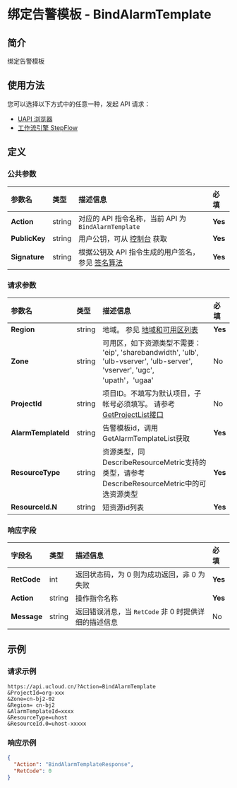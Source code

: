 # 绑定告警模板 - BindAlarmTemplate

## 简介

绑定告警模板






## 使用方法

您可以选择以下方式中的任意一种，发起 API 请求：
- [UAPI 浏览器](https://console.ucloud.cn/uapi/detail?id=BindAlarmTemplate)
- [工作流引擎 StepFlow](https://console.ucloud.cn/stepflow/manage/)


## 定义

### 公共参数

| 参数名 | 类型 | 描述信息 | 必填 |
|:---|:---|:---|:---|
| **Action**     | string  | 对应的 API 指令名称，当前 API 为 `BindAlarmTemplate`                        | **Yes** |
| **PublicKey**  | string  | 用户公钥，可从 [控制台](https://console.ucloud.cn/uapi/apikey) 获取                                             | **Yes** |
| **Signature**  | string  | 根据公钥及 API 指令生成的用户签名，参见 [签名算法](api/summary/signature.md)  | **Yes** |

### 请求参数

| 参数名 | 类型 | 描述信息 | 必填 |
|:---|:---|:---|:---|
| **Region** | string | 地域。 参见 [地域和可用区列表](api/summary/regionlist) |**Yes**|
| **Zone** | string | 可用区，如下资源类型不需要：<br />'eip', 'sharebandwidth', 'ulb', 'ulb-vserver', 'ulb-server', 'vserver', 'ugc', 'upath'，'ugaa' |No|
| **ProjectId** | string | 项目ID。不填写为默认项目，子帐号必须填写。 请参考[GetProjectList接口](api/summary/get_project_list) |No|
| **AlarmTemplateId** | string | 告警模板id，调用GetAlarmTemplateList获取 |**Yes**|
| **ResourceType** | string | 资源类型，同DescribeResourceMetric支持的类型，请参考DescribeResourceMetric中的可选资源类型 |**Yes**|
| **ResourceId.N** | string | 短资源id列表 |**Yes**|

### 响应字段

| 字段名 | 类型 | 描述信息 | 必填 |
|:---|:---|:---|:---|
| **RetCode** | int | 返回状态码，为 0 则为成功返回，非 0 为失败 |**Yes**|
| **Action** | string | 操作指令名称 |**Yes**|
| **Message** | string | 返回错误消息，当 `RetCode` 非 0 时提供详细的描述信息 |No|




## 示例

### 请求示例
    
```
https://api.ucloud.cn/?Action=BindAlarmTemplate
&ProjectId=org-xxx
&Zone=cn-bj2-02
&Region= cn-bj2
&AlarmTemplateId=xxxx
&ResourceType=uhost
&ResourceId.0=uhost-xxxxx
```

### 响应示例
    
```json
{
  "Action": "BindAlarmTemplateResponse",
  "RetCode": 0
}
```





